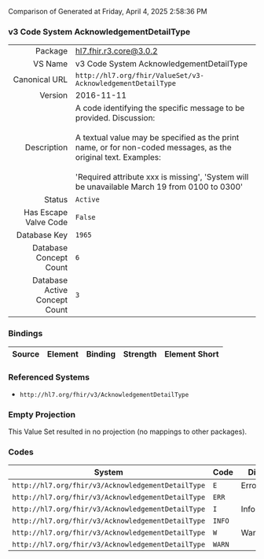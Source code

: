 Comparison of 
Generated at Friday, April 4, 2025 2:58:36 PM

### v3 Code System AcknowledgementDetailType

|      |     |
| ---: | --- |
| Package | hl7.fhir.r3.core@3.0.2 |
| VS Name | v3 Code System AcknowledgementDetailType |
| Canonical URL | `http://hl7.org/fhir/ValueSet/v3-AcknowledgementDetailType` |
| Version | 2016-11-11 |
| Description | A code identifying the specific message to be provided.  Discussion:<br/><br/>A textual value may be specified as the print name, or for non-coded messages, as the original text.  Examples:<br/><br/>'Required attribute xxx is missing', 'System will be unavailable March 19 from 0100 to 0300' |
| Status | `Active` |
| Has Escape Valve Code | `False` |
| Database Key | `1965` |
| Database Concept Count | `6` |
| Database Active Concept Count | `3` |
### Bindings

| Source | Element | Binding | Strength | Element Short |
| ------ | ------- | ------- | -------- | ------------- |

### Referenced Systems

* `http://hl7.org/fhir/v3/AcknowledgementDetailType`
### Empty Projection

This Value Set resulted in no projection (no mappings to other packages).

### Codes

| System | Code | Display |
| ------ | ---- | ------- |
| `http://hl7.org/fhir/v3/AcknowledgementDetailType` | `E` | Error |
| `http://hl7.org/fhir/v3/AcknowledgementDetailType` | `ERR` |  |
| `http://hl7.org/fhir/v3/AcknowledgementDetailType` | `I` | Information |
| `http://hl7.org/fhir/v3/AcknowledgementDetailType` | `INFO` |  |
| `http://hl7.org/fhir/v3/AcknowledgementDetailType` | `W` | Warning |
| `http://hl7.org/fhir/v3/AcknowledgementDetailType` | `WARN` |  |
